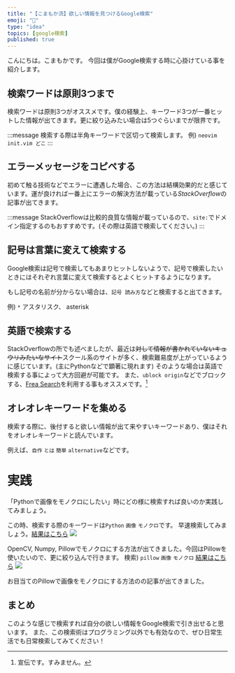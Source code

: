 ```yaml
---
title: "【こまもか流】欲しい情報を見つけるGoogle検索"
emoji: "🦊"
type: "idea"
topics: [google検索]
published: true
---
```


こんにちは。こまもかです。
今回は僕がGoogle検索する時に心掛けている事を紹介します。

## 検索ワードは原則3つまで

検索ワードは原則3つがオススメです。僕の経験上、キーワード3つが一番ヒットした情報が出てきます。更に絞り込みたい場合は5つぐらいまでが限界です。

:::message
検索する際は半角キーワードで区切って検索します。
例) `neovim init.vim どこ`
:::

## エラーメッセージをコピペする

初めて触る技術などでエラーに遭遇した場合、この方法は結構効果的だと感じています。運が良ければ一番上にエラーの解決方法が載っている*StackOverflow*の記事が出てきます。

:::message
StackOverflowは比較的良質な情報が載っているので、`site:`でドメイン指定するのもおすすめです。(その際は英語で検索してください。)
:::

## 記号は言葉に変えて検索する

Google検索は記号で検索してもあまりヒットしないようで、記号で検索したいときにはそれぞれ言葉に変えて検索するとよくヒットするようになります。

もし記号の名前が分からない場合は、`記号 読み方`などと検索すると出てきます。

例) `*` アスタリスク、 asterisk

## 英語で検索する

StackOverflowの所でも述べましたが、最近は~~対して情報が書かれていないキュウリみたいなサイト~~スクール系のサイトが多く、検索難易度が上がっているように感じています。(主にPythonなどで顕著に現れます)
そのような場合は英語で検索する事によって大方回避が可能です。
また、`ublock origin`などでブロックする、[Frea Search](https://freasearch.org/)を利用する事もオススメです。[^1]

## オレオレキーワードを集める

検索する際に、後付すると欲しい情報が出て来やすいキーワードあり、僕はそれをオレオレキーワードと読んでいます。

例えば、`自作` `とは` `簡単` `alternative`などです。

# 実践

「Pythonで画像をモノクロにしたい」時にどの様に検索すれば良いのか実践してみましょう。

この時、検索する際のキーワードは`Python` `画像` `モノクロ`です。
早速検索してみましょう。[結果はこちら](https://www.google.com/search?q=Python+%E7%94%BB%E5%83%8F+%E3%83%A2%E3%83%8E%E3%82%AF%E3%83%AD)
![](https://storage.googleapis.com/zenn-user-upload/17ec02f25d83-20220822.png)

OpenCV, Numpy, Pillowでモノクロにする方法が出てきました。今回はPillowを使いたいので、更に絞り込んで行きます。
検索) `pillow` `画像` `モノクロ` [結果はこちら](https://www.google.com/search?q=pillow+%E7%94%BB%E5%83%8F+%E3%83%A2%E3%83%8E%E3%82%AF%E3%83%AD)
![](https://storage.googleapis.com/zenn-user-upload/7a6496d5e82c-20220822.png)

お目当てのPillowで画像をモノクロにする方法のの記事が出てきました。

## まとめ

このような感じで検索すれば自分の欲しい情報をGoogle検索で引き出せると思います。
また、この検索術はプログラミング以外でも有効なので、ぜひ日常生活でも日常検索してみてください！

[^1]:宣伝です。すみません。
